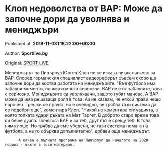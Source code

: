 
# Клоп недоволства от ВАР: Може да започне дори да уволнява и мениджъри

Published at: **2019-11-03T16:22:00+00:00**

Author: **Sportlive.bg**

Original: [SPORT LIVE](https://www.sportlive.bg/worldfootball/england/klop-nedovolstva-ot-var-mozhe-da-zapochne-dori-da-uvolnqva-i-menidzhyri-1391349.html)

Мениджърът на Ливърпул Юрген Клоп не се изказа никак ласково за ВАР. Според германския специалист видеореферът съвсем скоро ще започне дори да коства работата на мениджърите.
"Във футбола има забавни моменти, но има и много сериозни. ВАР не е от забавните, това е сериозно. Мениджърите са уволнявани, защото губят мачове. А ВАР може да има решаваща роля в това. Аз не казвам, че някой прави нещо нарочно. Грешки се правят, но е очевидно, че трябва тази система да се подобри още", коментира Клоп.
"Никой не коментира ситуацията, в която топката удари ръката на Мат Таргет. В доброто старо време това си беше дузпа. Понякога ВАР и за теб, друг път е срещу теб. В това няма лошо. Но трябва да сме убедени, че тази система помага на футбола, а не го обърква допълнително", добави още мениджърът.

        
          А каква е пълната програма на Ливърпул до началото на 2020 година - вижте в този материал.
        
      

